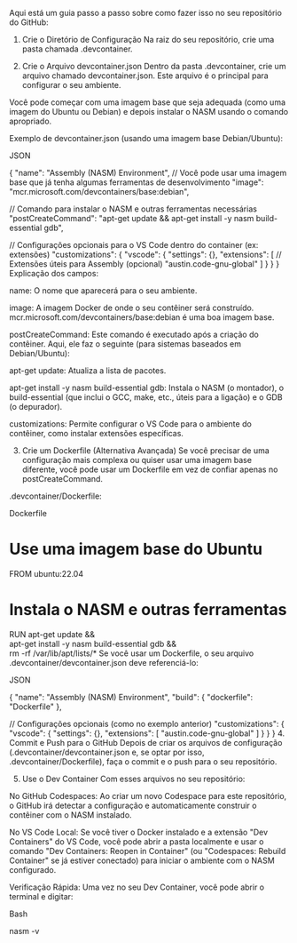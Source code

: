 Aqui está um guia passo a passo sobre como fazer isso no seu repositório do GitHub:

1. Crie o Diretório de Configuração
Na raiz do seu repositório, crie uma pasta chamada .devcontainer.

2. Crie o Arquivo devcontainer.json
Dentro da pasta .devcontainer, crie um arquivo chamado devcontainer.json. Este arquivo é o principal para configurar o seu ambiente.

Você pode começar com uma imagem base que seja adequada (como uma imagem do Ubuntu ou Debian) e depois instalar o NASM usando o comando apropriado.

Exemplo de devcontainer.json (usando uma imagem base Debian/Ubuntu):

JSON

{
  "name": "Assembly (NASM) Environment",
  // Você pode usar uma imagem base que já tenha algumas ferramentas de desenvolvimento
  "image": "mcr.microsoft.com/devcontainers/base:debian",
  
  // Comando para instalar o NASM e outras ferramentas necessárias
  "postCreateCommand": "apt-get update && apt-get install -y nasm build-essential gdb",
  
  // Configurações opcionais para o VS Code dentro do container (ex: extensões)
  "customizations": {
    "vscode": {
      "settings": {},
      "extensions": [
        // Extensões úteis para Assembly (opcional)
        "austin.code-gnu-global" 
      ]
    }
  }
}
Explicação dos campos:

name: O nome que aparecerá para o seu ambiente.

image: A imagem Docker de onde o seu contêiner será construído. mcr.microsoft.com/devcontainers/base:debian é uma boa imagem base.

postCreateCommand: Este comando é executado após a criação do contêiner. Aqui, ele faz o seguinte (para sistemas baseados em Debian/Ubuntu):

apt-get update: Atualiza a lista de pacotes.

apt-get install -y nasm build-essential gdb: Instala o NASM (o montador), o build-essential (que inclui o GCC, make, etc., úteis para a ligação) e o GDB (o depurador).

customizations: Permite configurar o VS Code para o ambiente do contêiner, como instalar extensões específicas.

3. Crie um Dockerfile (Alternativa Avançada)
Se você precisar de uma configuração mais complexa ou quiser usar uma imagem base diferente, você pode usar um Dockerfile em vez de confiar apenas no postCreateCommand.

.devcontainer/Dockerfile:

Dockerfile

# Use uma imagem base do Ubuntu
FROM ubuntu:22.04

# Instala o NASM e outras ferramentas
RUN apt-get update && \
    apt-get install -y nasm build-essential gdb && \
    rm -rf /var/lib/apt/lists/*
Se você usar um Dockerfile, o seu arquivo .devcontainer/devcontainer.json deve referenciá-lo:

JSON

{
  "name": "Assembly (NASM) Environment",
  "build": {
    "dockerfile": "Dockerfile"
  },
  
  // Configurações opcionais (como no exemplo anterior)
  "customizations": {
    "vscode": {
      "settings": {},
      "extensions": [
        "austin.code-gnu-global" 
      ]
    }
  }
}
4. Commit e Push para o GitHub
Depois de criar os arquivos de configuração (.devcontainer/devcontainer.json e, se optar por isso, .devcontainer/Dockerfile), faça o commit e o push para o seu repositório.

5. Use o Dev Container
Com esses arquivos no seu repositório:

No GitHub Codespaces: Ao criar um novo Codespace para este repositório, o GitHub irá detectar a configuração e automaticamente construir o contêiner com o NASM instalado.

No VS Code Local: Se você tiver o Docker instalado e a extensão "Dev Containers" do VS Code, você pode abrir a pasta localmente e usar o comando "Dev Containers: Reopen in Container" (ou "Codespaces: Rebuild Container" se já estiver conectado) para iniciar o ambiente com o NASM configurado.

Verificação Rápida: Uma vez no seu Dev Container, você pode abrir o terminal e digitar:

Bash

nasm -v